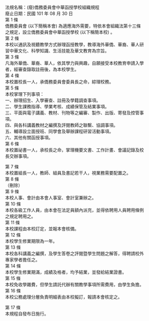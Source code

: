 法規名稱：(廢)僑務委員會中華函授學校組織規程  
廢止日期：民國 101 年 08 月 30 日  
第 1 條  
僑務委員會 (以下簡稱本會) 為適應海外需要，特依本會組織法第十三條  
之規定，設立僑務委員會中華函授學校 (以下稱簡本校) 。  
第 2 條  
本校以通訊及視聽教學方式辦理函授教學，教導海外華僑、華裔、華人研  
習中華文化、科學知識、生活技能及華文教育為宗旨。  
第 3 條  
凡海外華僑、華裔、華人，依其學力與興趣，自願接受本校教育申請入學  
者，經審查錄取註冊後，為本校學生。  
第 4 條  
本校置校長一人，承僑務委員會委員長之命，綜理校務。  
第 5 條  
本校掌理下列事項：  
一、辦理招生、入學審查、註冊及學籍調查事項。  
二、學生課務指導、學業考核、成績保管及結業事項。  
三、平面與電子講義、教材、刊物等之編審、製作、出版、寄發及控管事  
項。  
四、與各科講義教材之編撰及評閱教師之聯繫、協調事項。  
五、輔導設立面授班、同學會及舉辦課程研習活動事項。  
六、其他有關函授事項。  
第 6 條  
本校置祕書一人，承校長之命，掌理機要文書、工作計畫、會議記錄及校  
長交辦事項。  


第 7 條  
本校置組長一人，教師、組員及書記若干人，視業務需要配置之。  
第 8 條  
（刪除）  
第 9 條  
本校人事、會計由本會人事室、會計室兼辦之。  
第 10 條  
本校各級工作人員，由本會在法定員額內派充，並得依聘用人員聘用條例  
之規定聘用之。  
第 11 條  
本校課程由本校訂定，並報本會核備。  
第 12 條  
本校學生修業期限為一年。  
第 13 條  
本校各科講義之編撰，及學生答卷之評閱暨學生問題之解答，得聘請校外  
專家學者擔任之。  
第 14 條  
本校學生修業期滿，成績及格者，均予結業，並發給結業證書。  
第 15 條  
本校免收學雜費，但學生請託代辦有關教學事項所需費用，由學生負擔。  
第 16 條  
本校公務處理分層負責明細表由本校擬訂，報請本會核定之。  


第 17 條  
本規程自發布日施行。  


